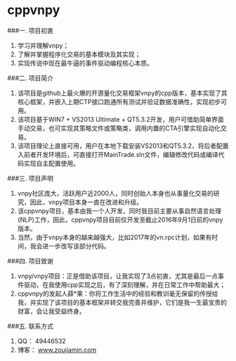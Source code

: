 # cppvnpy

###一. 项目初衷
1. 学习并理解vnpy；
2. 了解并掌握程序化交易的基本模块及其实现；
3. 实现传说中现在最牛逼的事件驱动编程核心本质。

###二. 项目简介
1. 该项目是github上最火爆的开源量化交易框架vnpy的cpp版本，基本实现了其核心框架，并嵌入上期CTP接口跑通所有测试并验证数据准确性，实现初步可用。
2. 该项目基于WIN7 + VS2013 Ultimate + QT5.3.2开发，用户可借助简单界面手动交易，也可实现其策略文件或策略类，调用内置的CTA引擎实现自动化交易。
3. 该项目理论上直接可用，用户在本地下载安装VS2013和QT5.3.2，将后者配置入前者开发环境后，可直接打开MainTrade.sln文件，编辑修改代码或编译代码实现自主配置使用。

###三. 项目声明
1. vnpy社区庞大，活跃用户近2000人，同时创始人本身也从事量化交易的研究，因此，vnpy项目本身一直在改进和升级。
2. 该cppvnpy项目，基本由我一个人开发，同时我目前主要从事自然语言处理(NLP)工作，因此，cppvnpy项目目前仅开发至截止2016年9月1日前的vnpy版本。
3. 当然，由于vnpy本身的越来越强大，比如2017年的vn.rpc计划，如果有时间，我会进一步改写该部分代码。

###四. 项目致谢
1. vnpy/vnpy项目：正是借助该项目，让我实现了3点初衷，尤其是最后一点事件驱动，在我使用cpp实现之后，有了深刻理解，并在日常工作中帮助最大；
2. cppvnpy的发起人薛*果：你将工作生活中的经验和教训毫无保留的传授给我，并实现了该项目的基本框架并转交我完善并维护，它们是我一生最宝贵的财富，会让我受益终身。

###五. 联系方式
1. QQ：  49446532
2. 博客： www.zoujiamin.com
